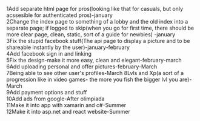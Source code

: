 1Add separate html page for pros(looking like that for casuals, but only acssesible for authenticated pros)-january                                         
2Change the index page to something of a lobby and the old index into a separate page; if logged to skip(when you go for first time, there should be more clear page, clean, static, sort of a guide for newbies) -january                                                       
3Fix the stupid facebook stuff(The api page to display a picture and to be shareable instantly by the user)-january-february                                                
4Add facebook sign in and linking                                                      
5Fix the design-make it more easy, clean and elegant-february-march                                                      
6Add uploading personal and offer pictures-february-March                                                      
7Being able to see other user's profiles-March
8Lvls and Xp(a sort of a progression like in video games- the more you fish the bigger lvl you are)-March                                                      
9Add payment options and stuff                                                                                                                                       
10Add ads from google-After olimpiada                                                                                                            
11Make it into app with xamarin and c#-Summer                                                      
12Make it into asp.net and react website-Summer                                                      
